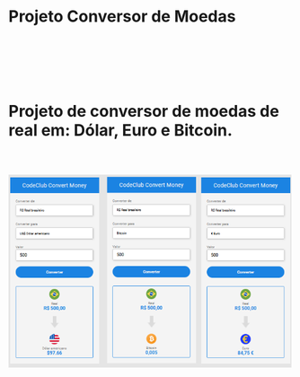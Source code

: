 <h1> Projeto Conversor de Moedas <h1>
<br>
<br>
<p> Projeto de conversor de moedas de real em: Dólar, Euro e Bitcoin. <p>
<br>
<img  src = "https://github.com/Willianpontes/Projeto-conversor/blob/main/assets/imagem%20readme.png?raw=true">
